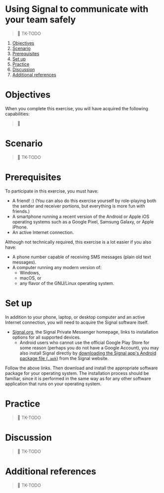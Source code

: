 # Using Signal to communicate with your team safely

> :construction: TK-TODO

1. [Objectives](#objectives)
1. [Scenario](#scenario)
1. [Prerequisites](#prerequisites)
1. [Set up](#set-up)
1. [Practice](#practice)
1. [Discussion](#discussion)
1. [Additional references](#additional-references)

# Objectives

When you complete this exercise, you will have acquired the following capabilities:

> :construction:

# Scenario

> :construction: TK-TODO

# Prerequisites

To participate in this exercise, you must have:

* A friend! :) (You can also do this exercise yourself by role-playing both the sender and receiver portions, but everything is more fun with friends.)
* A smartphone running a recent version of the Android or Apple iOS operating systems such as a Google Pixel, Samsung Galaxy, or Apple iPhone.
* An active Internet connection.

Although not technically required, this exercise is a lot easier if you also have:

* A phone number capable of receiving SMS messages (plain old text messages).
* A computer running any modern version of:
    * Windows,
    * macOS, or
    * any flavor of the GNU/Linux operating system.

# Set up

In addition to your phone, laptop, or desktop computer and an active Internet connection, you will need to acquire the Signal software itself.

* [Signal.org](https://Signal.org/), the Signal Private Messenger homepage, links to installation options for all supported devices.
    * Android users who cannot use the official Google Play Store for some reason (perhaps you do not have a Google Account), you may also install Signal directly by [downloading the Signal app's Android package file (`.apk`)](https://signal.org/android/apk/) from the Signal website.

Follow the above links. Then download and install the appropriate software package for your operating system. The installation process should be familiar, since it is performed in the same way as for any other software application that runs on your operating system.

# Practice

> :construction: TK-TODO

# Discussion

> :construction: TK-TODO

# Additional references

> :construction: TK-TODO
